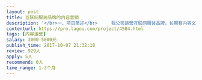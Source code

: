 ```yaml
---                
layout: post       
title: 互联网服装品牌的内容营销           
description: '</br>一、项目简述</br>     我公司运营互联网服装品牌，长期有内容文案方面的需求，希望与有时尚编辑经验的大牛合作，稳定产出高质量的有爆点潜质的文案。</br></br>二、文案内容</br>     （1）单品文案（详情页文案）</br>     （2）品牌整体文案</br>     （3）推广软文，或侧重单品推广，或侧重系列产品推广，或品牌整体推广</br></br>三、文案应用渠道</br>      （1）各电商品牌</br>      （2）微博和微淘</br>      （3）品牌自身的微信公众号</br>      （4）合作的微信公众号投放</br></br>四、合作伙伴要求</br>     （1）非常好的文字功底</br>      （2）热爱时尚，了解时尚</br>      （3）有时尚编辑工作经验的优先</br>      （4）有媒体资源的优先</br></br>五、合作方式</br>      （1）计量形式：单篇计费，分短篇中篇和长篇等</br>      （2）每月固定形式：每月约定基本的工作量</br>      （3）以上两种形式+效果浮动，根据传播效果浮动收费</br></br>       长期有此合作需求。</br></br>六、联系方式</br>      Email：737912@qq.com</br>'     
contenturl: https://pro.lagou.com/project/4584.html      
tags: [内容运营]            
salary: 3000-5000元          
publish_time: 2017-10-07 21:32:18         
review: 929人                   
apply: 5人                   
recommend: 0人                   
time_range: 1-3个月              
---                 
```

